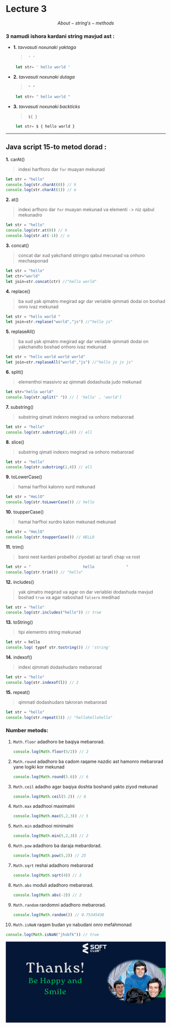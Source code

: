 # Lecture 3
$$ About-string's-methods 
$$

###   __3 namudi ishora kardani string mavjud ast :__
*  __1.__ _tavvasuti noxunaki  yaktaga_
   
    >`  ' '  ` 
    ```javascript
     let str= ' hello world '
     ```

*  __2.__ _tavvasuti noxunaki  dutaga_
   
    >`  " "  ` 
    ```javascript
     let str= " hello world "
     ```

*  __3.__ _tavvasuti noxunaki  backticks_
   
    >`  ${ }  ` 
    ```javascript
     let str= $ { hello world }
     ```


____
## Java script  15-to metod dorad :
__1.__ carAt() 
> indexi harfhoro dar ` for ` muayan mekunad 
```javascript
let str = "hello"
console.log(str.charAt(0)) // h
console.log(str.charAt(1)) // e
```
  
__2.__ at() 
> indexi arfhoro dar ` for ` muayan mekunad va elementi `-`> niz qabul mekunadro 
```javascript
let str = "hello"
console.log(str.at(0)) // h
console.log(str.at(-1)) // o
```

__3.__ concat() 
> concat dar xud yakchand stringro qabul mecunad va onhoro mechasponad 
```javascript
let str = "hello"
let ctr="world"
let join=str.concat(ctr) //"hello world"
```

__4.__ replace() 
> ba xud yak qimatro megirad agr dar veriable qimmati dodai on boshad onro ivaz mekunad
```javascript
let str = "hello world "
let join=str.replase("world","js") //"hello js"
```

__5.__ replaseAll() 
> ba xud yak qimatro megirad agr dar veriable qimmati dodai on yakchandto boshad onhoro ivaz mekunad
```javascript
let str = "hello world world world"
let join=str.replaseAll("world","js") //"hello js js js"
```

__6.__ split() 
> elementhoi massivro az qimmati dodashuda judo mekunad 
```javascript
let str="hello world"
console.log(str.split(" ")) // [ 'hello' , 'world']
```

__7.__ substring() 
> substring qimati indexro megirad va onhoro mebarorad
```javascript
let str = "hello"
console.log(str.substring(1,4)) // ell
```

__8.__ slice() 
> substring qimati indexro megirad va onhoro mebarorad
```javascript
let str = "hello"
console.log(str.substring(1,4)) // ell
```

__9.__ toLowerCase() 
> hamai harfhoi kalonro xurd mekunad
```javascript
let str = "HeLlO"
console.log(str.toLowerCase()) // hello
```

__10.__ toupperCase() 
> hamai harfhoi xurdro kalon mekunad mekunad
```javascript
let str = "HeLlO"
console.log(str.toupperCase()) // HELLO
```

__11.__ trim() 
> baroi nest kardani probelhoi ziyodati az tarafi chap va rost
```javascript
let str = "                       hello              "
console.log(str.trim()) // "hello"
```

__12.__ includes() 
> yak qimatro megirad va agar on dar veriablei dodashuda mavjud boshad `true` va agar naboshad `falsero` medihad 
```javascript
let str = "hello"
console.log(str.includes("hello")) // true
```

__13.__ toString() 
> tipi elementro string mekunad
```javascript
let str = hello
console.log( typof str.tostring()) // 'string'

```

__14.__ indexof() 
> indexi qimmati dodashudaro mebarorad
```javascript
let str = "hello"
console.log(str.indexof(l)) // 2
```

__15.__ repeat() 
>  qimmati dodashudaro takroran mebarorad
```javascript
let str = "hello"
console.log(str.repeat(3)) // "hellohellohello"
```



### Number metods:

1. `Math.floor` adadhoro be baqiya mebarorad.
   ```javascript 
   console.log(Math.floor(5/2)) // 2
   ```

2. `Math.round` adadhoro ba cadom raqame nazdic ast hamonro mebarorad yane logiki kor mekunad
    ```javascript 
   console.log(Math.round(5.6)) // 6
   ```

3. `Math.ceil` adadho agar baqiya doshta boshand  yakto ziyod mekunad 
   ```javascript 
   console.log(Math.ceil(5.2)) // 6
   ```

4. `Math.max` adadhooi maximalni
   ```javascript 
   console.log(Math.max(5,2,3)) // 5
   ```

5. `Math.min` adadhooi minimalni
   ```javascript 
   console.log(Math.min(5,2,3)) // 2
   ```

6. `Math.pow` adadhoro ba daraja mebardorad.
   ```javascript 
   console.log(Math.pow(5,2)) // 25
   ```

7. `Math.sqrt`  reshai adadhoro mebarorad
    ```javascript 
   console.log(Math.sqrt(4)) // 2
   ```

8. `Math.abs`  moduli adadhoro  mebarorad.
   ```javascript 
   console.log(Math.abs(-2)) // 2
   ```

9. `Math.random`  randomni adadhoro mebarorad.
   ```javascript 
   console.log(Math.random()) // 0.75345436
   ```

10. `Math.isNaN`  raqam budan yo nabudani onro mefahmonad
   ```javascript 
   console.log(Math.isNaN("jhsbfk")) // true
   ```

![alt text](<Снимок экрана 2024-08-10 105607.png>)




